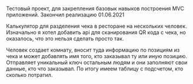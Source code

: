 Тестовый проект, для закрепления базовык навыков построения MVC приложений. Закончил реализацию 01.06.2021

Калькулятор для разделения чека в ресторане на нескольких человек. Изначально я хотел добавить api для сканирования QR кода с чека, но оказалось, что это нельзя сделать просто так.

Человек создает комнату, вносит туда информацию по позициям из чека и может добавлять имя того, кто заказывал ту или иную позицию. Отправляет уникальный ключ остальным людям и они заполняют свои данные, кто что заказывал. По итогу имеем таблицу с подсчетом, кто сколько потратил.
